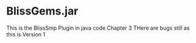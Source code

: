 # BlissGems.jar
This is the BlissSmp Plugin in java code Chapter 3 
THere are bugs still as this is Version 1 
